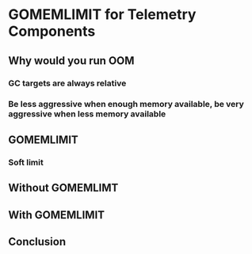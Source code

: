 # GOMEMLIMIT for Telemetry Components


## Why would you run OOM


### GC targets are always relative

### Be less aggressive when enough memory available, be very aggressive when less memory available


## GOMEMLIMIT

### Soft limit



## Without GOMEMLIMT



## With GOMEMLIMIT



## Conclusion